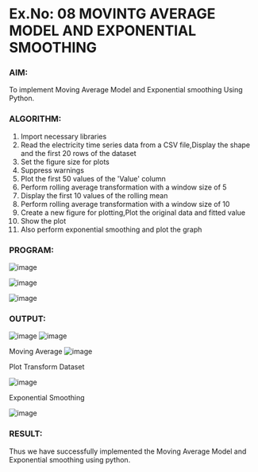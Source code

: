 # Ex.No: 08     MOVINTG AVERAGE MODEL AND EXPONENTIAL SMOOTHING

### AIM:
To implement Moving Average Model and Exponential smoothing Using Python.
### ALGORITHM:
1. Import necessary libraries
2. Read the electricity time series data from a CSV file,Display the shape and the first 20 rows of
the dataset
3. Set the figure size for plots
4. Suppress warnings
5. Plot the first 50 values of the 'Value' column
6. Perform rolling average transformation with a window size of 5
7. Display the first 10 values of the rolling mean
8. Perform rolling average transformation with a window size of 10
9. Create a new figure for plotting,Plot the original data and fitted value
10. Show the plot
11. Also perform exponential smoothing and plot the graph
### PROGRAM:
![image](https://github.com/user-attachments/assets/fe53e7b2-87a4-4c3c-b76a-769682e0c377)

![image](https://github.com/user-attachments/assets/74dd1197-d789-4a62-b878-b734dc45986f)

![image](https://github.com/user-attachments/assets/29cbe721-8324-4783-b46a-dbb4d64555cc)



### OUTPUT:

![image](https://github.com/user-attachments/assets/54595c6d-727c-448a-9f66-9d389efd51de)
![image](https://github.com/user-attachments/assets/3bb0db2a-a1d8-41e5-b85d-c1d95bd17d0d)

Moving Average
![image](https://github.com/user-attachments/assets/27b5a95f-cd7e-46d8-aa76-c5010277547b)


Plot Transform Dataset

![image](https://github.com/user-attachments/assets/5c53af98-fc81-456c-8fe9-dc880ebbc377)


Exponential Smoothing

![image](https://github.com/user-attachments/assets/c3b09ffa-2915-4ce3-a10f-0a013b5ace29)




### RESULT:
Thus we have successfully implemented the Moving Average Model and Exponential smoothing using python.
